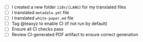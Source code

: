 <!-- Please name your pull request title to: "[LANG]: translation"  -->
<!-- Example: German translation -> [DE]: translation -->

- [ ] I created a new folder `i18n/[LANG]` for my translated files
- [ ] I translated `metadata.yml` file
- [ ] I translated `white-paper.md` file
- [ ] Tag @teaxyz to enable CI (if not run by default)
- [ ] Ensure all CI checks pass
- [ ] Review CI-generated PDF artifact to ensure correct generation
